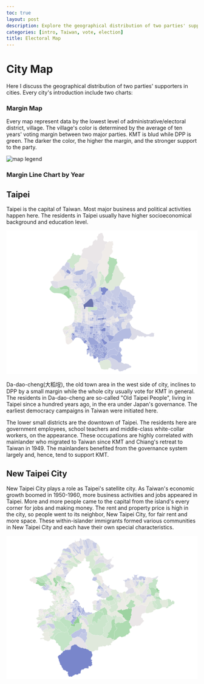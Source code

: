 ```yaml
---
toc: true
layout: post
description: Explore the geographical distribution of two parties' supporters on city maps
categories: [intro, Taiwan, vote, election]
title: Electoral Map
---
```

# City Map

Here I discuss the geographical distribution of two parties' supporters in cities. Every city's introduction include two charts:

### Margin Map

Every map represent data by the lowest level of administrative/electoral district, village. The village's color is determined by the average of ten years' voting margin between two major parties. KMT is blud while DPP is green. The darker the color, the higher the margin, and the stronger support to the party.

![](https://missmoss.info/vote-blog/images/city_map/map_who_win.svg "map legend")

### Margin Line Chart by Year

## Taipei

Taipei is the capital of Taiwan. Most major business and political activities happen here. The residents in Taipei usually have higher socioeconomical background and education level.

![](images/city_map/taipei_map_margin_10y.png "Taipei map")

Da-dao-cheng(大稻埕), the old town area in the west side of city, inclines to DPP by a small margin while the whole city usually vote for KMT in general. The residents in Da-dao-cheng are so-called "Old Taipei People", living in Taipei since a hundred years ago, in the era under Japan's governance. The earliest democracy campaigns in Taiwan were initiated here.

The lower small districts are the downtown of Taipei. The residents here are government employees, school teachers and middle-class white-collar workers, on the appearance. These occupations are highly correlated with mainlander who migrated to Taiwan since KMT and Chiang's retreat to Taiwan in 1949. The mainlanders benefited from the governance system largely and, hence, tend to support KMT.

## New Taipei City

New Taipei City plays a role as Taipei's satellite city. As Taiwan's economic growth boomed in 1950-1960, more business activities and jobs appeared in Taipei. More and more people came to the capital from the island's every corner for jobs and making money. The rent and property price is high in the city, so people went to its neighbor, New Taipei City, for fair rent and more space. These within-islander immigrants formed various communities in New Taipei City and each have their own special characteristics.

![](images/city_map/newtaipei_map_margin_10y.png "New Taipei City map")
